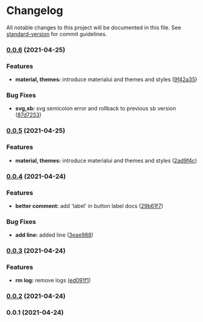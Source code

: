 # Changelog

All notable changes to this project will be documented in this file. See [standard-version](https://github.com/conventional-changelog/standard-version) for commit guidelines.

### [0.0.6](https://vighnesh153///compare/v0.0.4...v0.0.6) (2021-04-25)


### Features

* **material, themes:** introduce materialui and themes and styles ([9f42a35](https://vighnesh153///commit/9f42a35765196100f06326c5c83cb1dcee7eccb8))


### Bug Fixes

* **svg,sb:** svg semicolon error and rollback to previous sb version ([87d7253](https://vighnesh153///commit/87d7253f20172ac6fdf973aefdfebc53e1d02fa8))

### [0.0.5](https://vighnesh153///compare/v0.0.4...v0.0.5) (2021-04-25)


### Features

* **material, themes:** introduce materialui and themes and styles ([2ad9f4c](https://vighnesh153///commit/2ad9f4c7b354080be2b34ff99f11d3d284fb5ba6))

### [0.0.4](https://vighnesh153///compare/v0.0.3...v0.0.4) (2021-04-24)


### Features

* **better comment:** add 'label' in button label docs ([29b61f7](https://vighnesh153///commit/29b61f75985e96494bc021f71ee0f0e363bb9b14))


### Bug Fixes

* **add line:** added line ([3eae988](https://vighnesh153///commit/3eae988b62ba576fa35fb5a008c83b7322b34b60))

### [0.0.3](https://vighnesh153///compare/v0.0.2...v0.0.3) (2021-04-24)


### Features

* **rm log:** remove logs ([ed091f1](https://vighnesh153///commit/ed091f12779d83a100dd26a91408f1dca3071e93))

### [0.0.2](https://vighnesh153///compare/v0.0.1...v0.0.2) (2021-04-24)

### 0.0.1 (2021-04-24)
